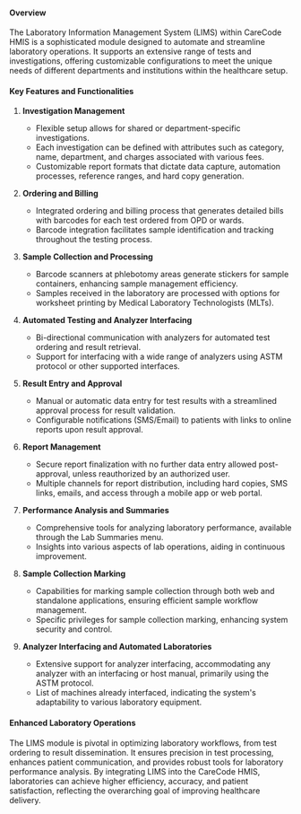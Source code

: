 #### Overview

The Laboratory Information Management System (LIMS) within CareCode HMIS is a sophisticated module designed to automate and streamline laboratory operations. It supports an extensive range of tests and investigations, offering customizable configurations to meet the unique needs of different departments and institutions within the healthcare setup.

#### Key Features and Functionalities

1. **Investigation Management**
   - Flexible setup allows for shared or department-specific investigations.
   - Each investigation can be defined with attributes such as category, name, department, and charges associated with various fees.
   - Customizable report formats that dictate data capture, automation processes, reference ranges, and hard copy generation.

2. **Ordering and Billing**
   - Integrated ordering and billing process that generates detailed bills with barcodes for each test ordered from OPD or wards.
   - Barcode integration facilitates sample identification and tracking throughout the testing process.

3. **Sample Collection and Processing**
   - Barcode scanners at phlebotomy areas generate stickers for sample containers, enhancing sample management efficiency.
   - Samples received in the laboratory are processed with options for worksheet printing by Medical Laboratory Technologists (MLTs).

4. **Automated Testing and Analyzer Interfacing**
   - Bi-directional communication with analyzers for automated test ordering and result retrieval.
   - Support for interfacing with a wide range of analyzers using ASTM protocol or other supported interfaces.

5. **Result Entry and Approval**
   - Manual or automatic data entry for test results with a streamlined approval process for result validation.
   - Configurable notifications (SMS/Email) to patients with links to online reports upon result approval.

6. **Report Management**
   - Secure report finalization with no further data entry allowed post-approval, unless reauthorized by an authorized user.
   - Multiple channels for report distribution, including hard copies, SMS links, emails, and access through a mobile app or web portal.

7. **Performance Analysis and Summaries**
   - Comprehensive tools for analyzing laboratory performance, available through the Lab Summaries menu.
   - Insights into various aspects of lab operations, aiding in continuous improvement.

8. **Sample Collection Marking**
   - Capabilities for marking sample collection through both web and standalone applications, ensuring efficient sample workflow management.
   - Specific privileges for sample collection marking, enhancing system security and control.

9. **Analyzer Interfacing and Automated Laboratories**
   - Extensive support for analyzer interfacing, accommodating any analyzer with an interfacing or host manual, primarily using the ASTM protocol.
   - List of machines already interfaced, indicating the system's adaptability to various laboratory equipment.

#### Enhanced Laboratory Operations

The LIMS module is pivotal in optimizing laboratory workflows, from test ordering to result dissemination. It ensures precision in test processing, enhances patient communication, and provides robust tools for laboratory performance analysis. By integrating LIMS into the CareCode HMIS, laboratories can achieve higher efficiency, accuracy, and patient satisfaction, reflecting the overarching goal of improving healthcare delivery.